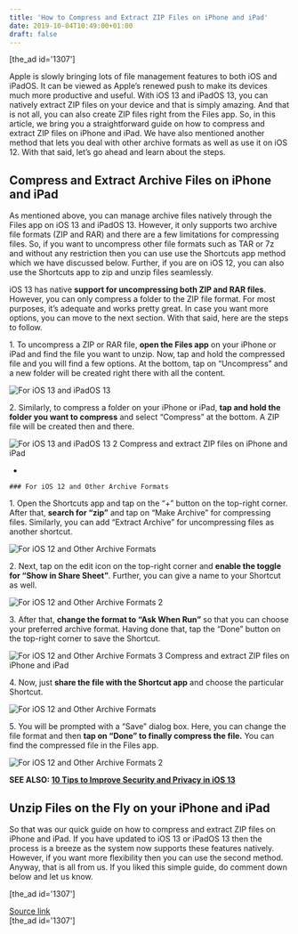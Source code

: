 ```yaml
---
title: 'How to Compress and Extract ZIP Files on iPhone and iPad'
date: 2019-10-04T10:49:00+01:00
draft: false
---
```


\[the\_ad id='1307'\]  
  

  

Apple is slowly bringing lots of file management features to both iOS and iPadOS. It can be viewed as Apple’s renewed push to make its devices much more productive and useful. With iOS 13 and iPadOS 13, you can natively extract ZIP files on your device and that is simply amazing. And that is not all, you can also create ZIP files right from the Files app. So, in this article, we bring you a straightforward guide on how to compress and extract ZIP files on iPhone and iPad. We have also mentioned another method that lets you deal with other archive formats as well as use it on iOS 12. With that said, let’s go ahead and learn about the steps.  

Compress and Extract Archive Files on iPhone and iPad
-----------------------------------------------------

  

As mentioned above, you can manage archive files natively through the Files app on iOS 13 and iPadOS 13. However, it only supports two archive file formats (ZIP and RAR) and there are a few limitations for compressing files. So, if you want to uncompress other file formats such as TAR or 7z and without any restriction then you can use use the Shortcuts app method which we have discussed below. Further, if you are on iOS 12, you can also use the Shortcuts app to zip and unzip files seamlessly.  

iOS 13 has native **support for uncompressing both ZIP and RAR files**. However, you can only compress a folder to the ZIP file format. For most purposes, it’s adequate and works pretty great. In case you want more options, you can move to the next section. With that said, here are the steps to follow.  

1\. To uncompress a ZIP or RAR file, **open the Files app** on your iPhone or iPad and find the file you want to unzip. Now, tap and hold the compressed file and you will find a few options. At the bottom, tap on “Uncompress” and a new folder will be created right there with all the content.  

![For iOS 13 and iPadOS 13](https://beebom.com/wp-content/uploads/2019/10/For-iOS-13-and-iPadOS-13.jpg)

2\. Similarly, to compress a folder on your iPhone or iPad, **tap and hold the folder you want to compress** and select “Compress” at the bottom. A ZIP file will be created then and there.  

![For iOS 13 and iPadOS 13 2 Compress and extract ZIP files on iPhone and iPad](https://beebom.com/wp-content/uploads/2019/10/For-iOS-13-and-iPadOS-13-2.jpg)

*     
    
    ### For iOS 12 and Other Archive Formats
    
      
    
  

1\. Open the Shortcuts app and tap on the “+” button on the top-right corner. After that, **search for “zip”** and tap on “Make Archive” for compressing files. Similarly, you can add “Extract Archive” for uncompressing files as another shortcut.  

![For iOS 12 and Other Archive Formats](https://beebom.com/wp-content/uploads/2019/10/For-iOS-12-and-Other-Archive-Formats.jpg)

  
  

  

2\. Next, tap on the edit icon on the top-right corner and **enable the toggle for “Show in Share Sheet”**. Further, you can give a name to your Shortcut as well.  

![For iOS 12 and Other Archive Formats 2](https://beebom.com/wp-content/uploads/2019/10/For-iOS-12-and-Other-Archive-Formats-2.jpg)

3\. After that, **change the format to “Ask When Run”** so that you can choose your preferred archive format. Having done that, tap the “Done” button on the top-right corner to save the Shortcut.  

![For iOS 12 and Other Archive Formats 3 Compress and extract ZIP files on iPhone and iPad](https://beebom.com/wp-content/uploads/2019/10/For-iOS-12-and-Other-Archive-Formats-3.jpg)

4\. Now, just **share the file with the Shortcut app** and choose the particular Shortcut.  

![For iOS 12 and Other Archive Formats](https://beebom.com/wp-content/uploads/2019/10/For-iOS-12-and-Other-Archive-Formats-1.jpg)

5\. You will be prompted with a “Save” dialog box. Here, you can change the file format and then **tap on “Done” to finally compress the file.** You can find the compressed file in the Files app.  

![For iOS 12 and Other Archive Formats 2](https://beebom.com/wp-content/uploads/2019/10/For-iOS-12-and-Other-Archive-Formats-2-1.jpg)

**SEE ALSO: [10 Tips to Improve Security and Privacy in iOS 13](https://beebom.com/improve-security-privacy-tips-ios-13/)**  

Unzip Files on the Fly on your iPhone and iPad
----------------------------------------------

  

So that was our quick guide on how to compress and extract ZIP files on iPhone and iPad. If you have updated to iOS 13 or iPadOS 13 then the process is a breeze as the system now supports these features natively. However, if you want more flexibility then you can use the second method. Anyway, that is all from us. If you liked this simple guide, do comment down below and let us know.  

  
\[the\_ad id='1307'\]  
  
[Source link](https://beebom.com/how-compress-extract-zip-files-iphone-ipad/)  
\[the\_ad id='1307'\]